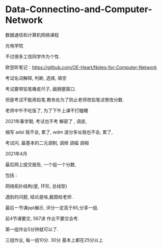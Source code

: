 # Data-Connectino-and-Computer-Network

数据通信和计算机网络课程

光电学院

不过很多工信同学作为个性.

欧翌昕笔记：https://github.com/OE-Heart/Notes-for-Computer-Network

考试名词解释, 判断, 选择, 填空

考试要带铅笔橡皮尺子,  画拥塞窗口.

但是考试不能用铅笔.教务处为了防止老师改铅笔试卷改分数.

老师中午不吃饭了, 为了下午上课不打瞌睡

2021年春学期, 考试也不考 解密了 , 调皮, 

缩写  adsl 我不会, 累了,  wdm 波分多址我也不会, 累了, 

考试问,   最基本的二元调制,  调频  调幅 调相



2021年4月

最后网上提交报告,  一个组一个分数, 

包括 : 

网络拓扑结构(星, 环形, 总线型) 

遇到的问题, 结论是啥,截图给老师 . 



最后一节课ppt展示, 评分一定高于85,分享一组. 

前4节课要交, 567讲 作业不要交会考.

第一组作业5分钟就可以了.

三组作业, 每一组10分.  30分 基本上都在25分以上

